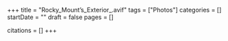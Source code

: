 +++
title = "Rocky_Mount’s_Exterior_.avif"
tags = ["Photos"]
categories = []
startDate = ""
draft = false
pages = []

citations = []
+++
